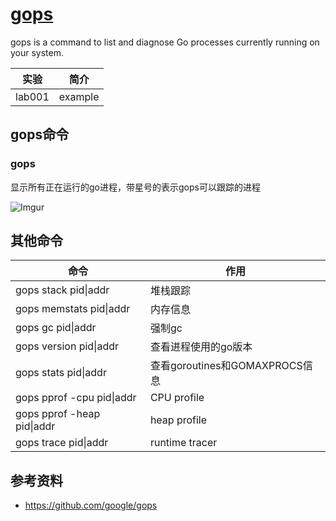 # [gops](https://github.com/google/gops)
gops is a command to list and diagnose Go processes currently running on your system.

|实验|简介|
|---|---|
|lab001|example|

## gops命令
### gops
显示所有正在运行的go进程，带星号的表示gops可以跟踪的进程

![Imgur](http://i.imgur.com/c2hkc9u.png)

## 其他命令
|命令|作用|
|---|---|
|gops stack pid\|addr|堆栈跟踪|
|gops memstats pid\|addr|内存信息|
|gops gc pid\|addr|强制gc|
|gops version pid\|addr|查看进程使用的go版本|
|gops stats pid\|addr|查看goroutines和GOMAXPROCS信息|
|gops pprof -cpu pid\|addr|CPU profile|
|gops pprof -heap pid\|addr|heap profile|
|gops trace pid\|addr|runtime tracer|

## 参考资料
 - https://github.com/google/gops


